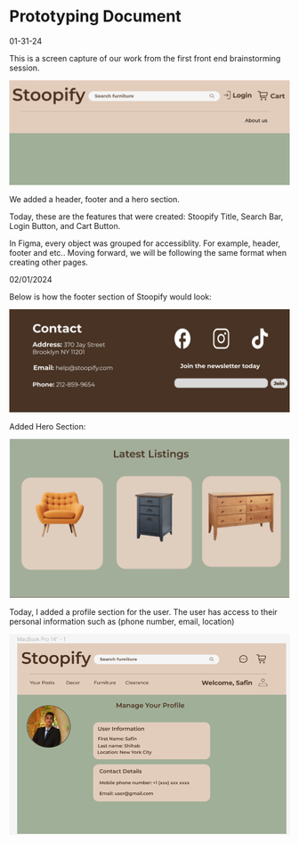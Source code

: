 # Prototyping Document

01-31-24

This is a screen capture of our work from the first front end brainstorming session.

![img](./captures/01-31-1.png)

We added a header, footer and a hero section.

Today, these are the features that were created: Stoopify Title, Search Bar, Login Button, and Cart Button.

In Figma, every object was grouped for accessiblity. For example, header, footer and etc.. Moving forward, we will be following the same format when creating other pages.

02/01/2024

Below is how the footer section of Stoopify would look:

![img](./captures/Footer.png)

Added Hero Section:

![img](./captures/hero.png)

Today, I added a profile section for the user. The user has access to their personal information such as (phone number, email, location)

![img](./captures/02-01-1.png)
